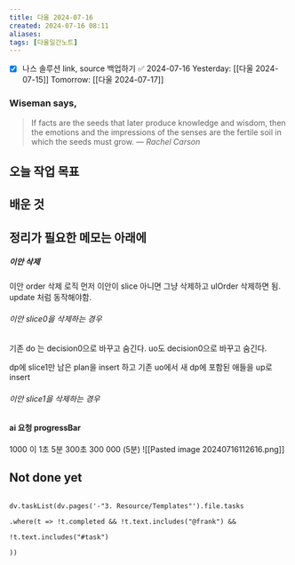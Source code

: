```yaml
---
title: 다울 2024-07-16
created: 2024-07-16 08:11
aliases: 
tags: [다울일간노트]
---
```

- [x] 나스 솔루션 link, source 백업하기 ✅ 2024-07-16
Yesterday: [[다울 2024-07-15]]
Tomorrow: [[다울 2024-07-17]]

### Wiseman says,
> If facts are the seeds that later produce knowledge and wisdom, then the emotions and the impressions of the senses are the fertile soil in which the seeds must grow.
> — <cite>Rachel Carson</cite>


## 오늘 작업 목표




## 배운 것




## 정리가 필요한 메모는 아래에
##### 이안 삭제
이안 order 삭제 로직
먼저 이안이 slice 아니면 그냥 삭제하고 ulOrder 삭제하면 됨.
update 처럼 동작해야함.
###### 이안 slice0을 삭제하는 경우
기존 do 는 decision0으로 바꾸고 숨긴다.
uo도 decision0으로 바꾸고 숨긴다.

dp에 slice1만 남은 plan을 insert 하고
기존 uo에서 새 dp에 포함된 애들을 up로 insert

###### 이안 slice1을 삭제하는 경우


#### ai 요청 progressBar
1000 이 1초
5분 300초 300 000 (5분)
![[Pasted image 20240716112616.png]]

## Not done yet

```dataviewjs

dv.taskList(dv.pages('-"3. Resource/Templates"').file.tasks

.where(t => !t.completed && !t.text.includes("@frank") &&

!t.text.includes("#task")

))

```
